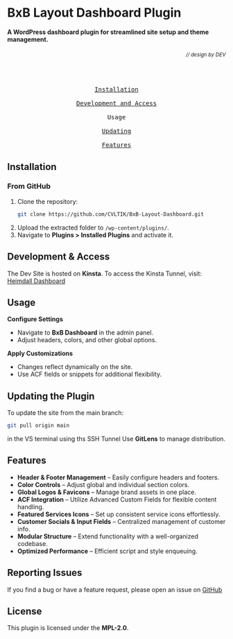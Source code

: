 # BxB Layout Dashboard Plugin

**A WordPress dashboard plugin for streamlined site setup and theme management.**

###### <div align="right"><a id=-design-by-t2></a><sub>// design by DEV</sub></div>

<div align="center"><br>
<a href="#installation"><kbd>   <br>  Installation  <br>   </kbd></a>
<a href="#access"><kbd>   <br>  Development and Access  <br>   </kbd></a
<a href="#usage"><kbd>   <br>  Usage <br>   </kbd></a>
<a href="#updating"><kbd>   <br>  Updating  <br>   </kbd></a>
<a href="#features"><kbd>   <br>  Features <br>   </kbd></a>
</div>
<a id="installation"></a>

## Installation

### From GitHub

1. Clone the repository:
   ```sh
   git clone https://github.com/CVLTIK/BxB-Layout-Dashboard.git
   ```
2. Upload the extracted folder to `/wp-content/plugins/`.
3. Navigate to **Plugins > Installed Plugins** and activate it.

<a id="access"></a>

## Development & Access

The Dev Site is hosted on **Kinsta**.
To access the Kinsta Tunnel, visit:
[Heimdall Dashboard](https://my.kinsta.com/sites/details/4a83a403-56dd-430c-81d5-f3985a180ea4/03d0928d-4ed1-432c-a63c-c0e70925f05f?idCompany=8e1ab945-725e-425f-8819-f55d846b58a3)

<a id="usage"></a>

## Usage

**Configure Settings**

* Navigate to **BxB Dashboard** in the admin panel.
* Adjust headers, colors, and other global options.

**Apply Customizations**

* Changes reflect dynamically on the site.
* Use ACF fields or snippets for additional flexibility.

<a id="updating"></a>

## Updating the Plugin

To update the site from the main branch:

```sh
git pull origin main
```

in the VS terminal using ths SSH Tunnel
Use **GitLens** to manage distribution.

<a id="features"></a>

## Features

* **Header & Footer Management** – Easily configure headers and footers.
* **Color Controls** – Adjust global and individual section colors.
* **Global Logos & Favicons** – Manage brand assets in one place.
* **ACF Integration** – Utilize Advanced Custom Fields for flexible content handling.
* **Featured Services Icons** – Set up consistent service icons effortlessly.
* **Customer Socials & Input Fields** – Centralized management of customer info.
* **Modular Structure** – Extend functionality with a well-organized codebase.
* **Optimized Performance** – Efficient script and style enqueuing.

## Reporting Issues

If you find a bug or have a feature request, please open an issue on [GitHub](https://github.com/CVLTIK/BxB-Layout-Dashboard/issues)

## License

This plugin is licensed under the **MPL-2.0**.
